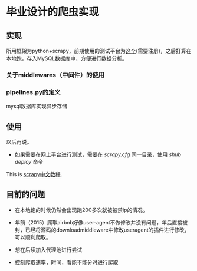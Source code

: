 # 毕业设计的爬虫实现
## 实现

所用框架为python+scrapy，前期使用的测试平台为[这个](https://dash.scrapinghub.com/)(需要注册)，之后打算在本地跑，存入MySQL数据库中，方便进行数据分析。

### 关于middlewares（中间件）的使用
### pipelines.py的定义
mysql数据库实现异步存储

## 使用
以后再说。

* 如果需要在网上平台进行测试，需要在 *scrapy.cfg* 同一目录，使用 *shub deploy* 命令


This is [scrapy中文教程](http://scrapy-chs.readthedocs.org/zh_CN/latest/intro/tutorial.html).

## 目前的问题
- 在本地跑的时候仍然会出现跑200多次就被被禁ip的情况。

- 年前（2015）爬取airbnb好像user-agent不做修改并没有问题，年后直接被封，已经将源码的downloadmiddleware中修改useragent的插件进行修改，可以顺利爬取。

- 想在后续加入代理池进行尝试
- 控制爬取速率，时间，看能不能分时进行爬取
